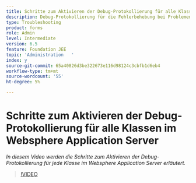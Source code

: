 ```yaml
---
title: Schritte zum Aktivieren der Debug-Protokollierung für alle Klassen im Websphere Application Server
description: Debug-Protokollierung für die Fehlerbehebung bei Problemen mit dem Websphere Application Server konfigurieren
type: Troubleshooting
product: forms
role: Admin
level: Intermediate
version: 6.5
feature: Foundation JEE
topic: 'Administration   '
index: y
source-git-commit: 65a40826d3be322673e116d98124c3cbfb1d6eb4
workflow-type: tm+mt
source-wordcount: '55'
ht-degree: 5%

---
```



# Schritte zum Aktivieren der Debug-Protokollierung für alle Klassen im Websphere Application Server

*In diesem Video werden die Schritte zum Aktivieren der Debug-Protokollierung für jede Klasse im Websphere Application Server erläutert.*

>[!VIDEO](https://video.tv.adobe.com/v/335523?quality=9&learn=on)